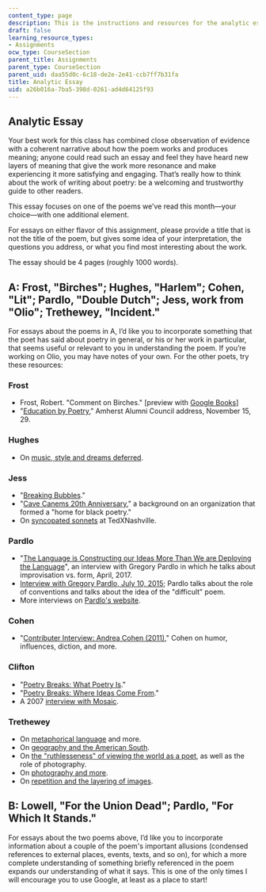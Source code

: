 ```yaml
---
content_type: page
description: This is the instructions and resources for the analytic essay.
draft: false
learning_resource_types:
- Assignments
ocw_type: CourseSection
parent_title: Assignments
parent_type: CourseSection
parent_uid: daa55d0c-6c18-de2e-2e41-ccb7ff7b31fa
title: Analytic Essay
uid: a26b016a-7ba5-398d-0261-ad4d64125f93
---
```

## Analytic Essay

Your best work for this class has combined close observation of evidence with a coherent narrative about how the poem works and produces meaning; anyone could read such an essay and feel they have heard new layers of meaning that give the work more resonance and make experiencing it more satisfying and engaging. That’s really how to think about the work of writing about poetry: be a welcoming and trustworthy guide to other readers.

This essay focuses on one of the poems we’ve read this month—your choice—with one additional element.

For essays on either flavor of this assignment, please provide a title that is not the title of the poem, but gives some idea of your interpretation, the questions you address, or what you find most interesting about the work.

The essay should be 4 pages (roughly 1000 words).

## A: Frost, "Birches"; Hughes, "Harlem"; Cohen, "Lit"; Pardlo, "Double Dutch"; Jess, work from "Olio"; Trethewey, "Incident."

For essays about the poems in A, I’d like you to incorporate something that the poet has said about poetry in general, or his or her work in particular, that seems useful or relevant to you in understanding the poem. If you’re working on Olio, you may have notes of your own. For the other poets, try these resources:

### Frost

- Frost, Robert. "Comment on Birches." \[preview with [Google Books](https://books.google.com/books?id=y3_GxPnBbI4C&lpg=PA113&ots=rAu7blFZs0&dq=%22the%20tide%20of%20evil%20rises.%20your%20ark%20is%20sailing%22&pg=PA113#v=onepage&q&f=false)\]
- "[Education by Poetry](https://hdl.handle.net/2027/mdp.39015016434790?urlappend=%3Bseq=97%3Bownerid=13510798895533574-105)," Amherst Alumni Council address, November 15, 29.

### Hughes

- On [music, style and dreams deferred](https://www.poetryfoundation.org/articles/69394/jazz-as-communication).

### Jess

- "[Breaking Bubbles](https://www.poetryfoundation.org/harriet/2016/11/breaking-bubbles)."
- "[Cave Canems 20th Anniversary](https://www.poetryfoundation.org/harriet/2016/11/cave-canems-twentieth-anniversary)," a background on an organization that formed a "home for black poetry."
- On [syncopated sonnets](https://www.youtube.com/watch?v=OmtH0A5mVnA) at TedXNashville.

### Pardlo

- "[The Language is Constructing our Ideas More Than We are Deploying the Language](http://gulfcoastmag.org/reviews-and-interviews/art-and-reviews/an-interview-with-gregory-pardlo/)", an interview with Gregory Pardlo in which he talks about improvisation vs. form, April, 2017.
- [Interview with Gregory Pardlo, July 10, 2015](https://www.theblueshiftjournal.com/single-post/2015/07/10/Interview-with-Gregory-Pardlo); Pardlo talks about the role of conventions and talks about the idea of the "difficult" poem.
- More interviews on [Pardlo's website](http://pardlo.net/interviews).

### Cohen

- "[Contributer Interview: Andrea Cohen (2011)](https://memoriousmag.wordpress.com/2011/03/29/contributor-interview-andrea-cohen/)," Cohen on humor, influences, diction, and more.

### Clifton

- "[Poetry Breaks: What Poetry Is](https://www.youtube.com/watch?v=qfYCRZ9LVh4)."
- "[Poetry Breaks: Where Ideas Come From](https://www.youtube.com/watch?v=50cQSk_sF4Q)."
- A 2007 [interview with Mosaic](https://mosaicmagazine.org/lucille-clifton-interview/#.WtC9_YjwZaQ).

### Trethewey

- On [metaphorical language](https://lareviewofbooks.org/article/the-public-life-of-poetry-an-interview-with-natasha-trethewey) and more.
- On [geography and the American South](https://gardenandgun.com/articles/gg-interview-natasha-trethewey/).
- On [the "ruthlesseness" of viewing the world as a poet](https://www.oxfordamerican.org/item/745-natasha-trethewey-language-and-ruthlessness), as well as the role of photography.
- On [photography and more](https://muse.jhu.edu/article/5478).
- On [repetition and the layering of images](http://archived.waccamawjournal.com/pages.php?x=324).

## B: Lowell, "For the Union Dead"; Pardlo, "For Which It Stands."

For essays about the two poems above, I’d like you to incorporate information about a couple of the poem's important allusions (condensed references to external places, events, texts, and so on), for which a more complete understanding of something briefly referenced in the poem expands our understanding of what it says. This is one of the only times I will encourage you to use Google, at least as a place to start!
